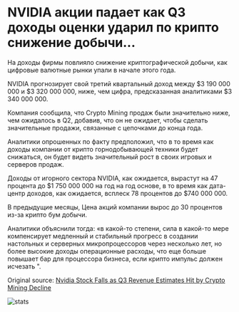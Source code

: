 # NVIDIA акции падает как Q3 доходы оценки ударил по крипто снижение добычи...

На доходы фирмы повлияло снижение криптографической добычи, как цифровые валютные рынки упали в начале этого года.

NVIDIA прогнозирует свой третий квартальный доход между $3 190 000 000 и $3 320 000 000, ниже, чем цифра, предсказанная аналитиками $3 340 000 000.

Компания сообщила, что Crypto Mining продаж были значительно ниже, чем ожидалось в Q2, добавив, что он не ожидает, чтобы сделать значительные продажи, связанные с цепочками до конца года.

Аналитики опрошенных по факту предположил, что в то время как доходы компании от крипто горнодобывающей техники будет снижаться, он будет видеть значительный рост в своих игровых и серверов продаж.

Доходы от игорного сектора NVIDIA, как ожидается, вырастут на 47 процента до $1 750 000 000 на год на год основе, в то время как дата-центр доходов, как ожидается, всплеск 78 процентов до $740 000 000.

В предыдущие месяцы, Цена акций компании вырос до 30 процентов из-за крипто бум добычи.

Аналитики объяснили тогда: «в какой-то степени, сила в какой-то мере компенсирует медленный и стабильный прогресс в создании настольных и серверных микропроцессоров через несколько лет, но более высокие доходы операционные расходы, что еще больше повышает бар для процессора бизнеса, если крипто импульс должен исчезать ".

Original source: [Nvidia Stock Falls as Q3 Revenue Estimates Hit by Crypto Mining Decline](https://cointelegraph.com/news/nvidia-stock-falls-as-q3-revenue-estimates-hit-by-crypto-mining-decline)

![stats](https://c.statcounter.com/11760860/0/a89fa40b/1/ "stats")